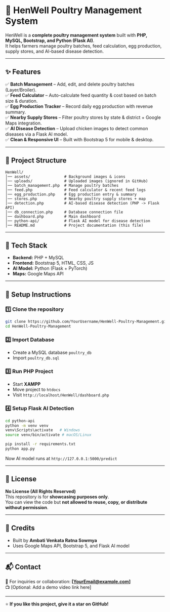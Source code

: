 
# 🐔 HenWell Poultry Management System

HenWell is a **complete poultry management system** built with **PHP, MySQL, Bootstrap, and Python (Flask AI)**.  
It helps farmers manage poultry batches, feed calculation, egg production, supply stores, and AI-based disease detection.

---

## ✨ Features

✅ **Batch Management** – Add, edit, and delete poultry batches (Layer/Broiler).  
✅ **Feed Calculator** – Auto-calculate feed quantity & cost based on batch size & duration.  
✅ **Egg Production Tracker** – Record daily egg production with revenue summary.  
✅ **Nearby Supply Stores** – Filter poultry stores by state & district + Google Maps integration.  
✅ **AI Disease Detection** – Upload chicken images to detect common diseases via a Flask AI model.  
✅ **Clean & Responsive UI** – Built with Bootstrap 5 for mobile & desktop.  

---

## 📂 Project Structure

```
HenWell/
│── assets/               # Background images & icons
│── uploads/              # Uploaded images (ignored in GitHub)
│── batch_management.php  # Manage poultry batches
│── feed.php              # Feed calculator & recent feed logs
│── egg_production.php    # Egg production entry & summary
│── stores.php            # Nearby poultry supply stores + map
│── detection.php         # AI-based disease detection (PHP -> Flask API)
│── db_connection.php     # Database connection file
│── dashboard.php         # Main dashboard
│── python-api/           # Flask AI model for disease detection
│── README.md             # Project documentation (this file)
```

---

## 🚀 Tech Stack

- **Backend:** PHP + MySQL  
- **Frontend:** Bootstrap 5, HTML, CSS, JS  
- **AI Model:** Python (Flask + PyTorch)  
- **Maps:** Google Maps API  

---

## 🔧 Setup Instructions

### 1️⃣ Clone the repository
```bash
git clone https://github.com/YourUsername/HenWell-Poultry-Management.git
cd HenWell-Poultry-Management
```

### 2️⃣ Import Database
- Create a MySQL database `poultry_db`
- Import `poultry_db.sql`

### 3️⃣ Run PHP Project
- Start **XAMPP**
- Move project to `htdocs`
- Visit `http://localhost/HenWell/dashboard.php`

### 4️⃣ Setup Flask AI Detection
```bash
cd python-api
python -m venv venv
venv\Scripts\activate   # Windows
source venv/bin/activate # macOS/Linux

pip install -r requirements.txt
python app.py
```

Now AI model runs at `http://127.0.0.1:5000/predict`

---

## 📜 License

**No License (All Rights Reserved)**  
This repository is for **showcasing purposes only**.  
You can view the code but **not allowed to reuse, copy, or distribute without permission**.

---

## 🤝 Credits

- Built by **Ambati Venkata Ratna Sowmya**  
- Uses Google Maps API, Bootstrap 5, and Flask AI model

---

## 📬 Contact

💌 For inquiries or collaboration: **[YourEmail@example.com]**  
📺 [Optional: Add a demo video link here]  

---

⭐ **If you like this project, give it a star on GitHub!**
